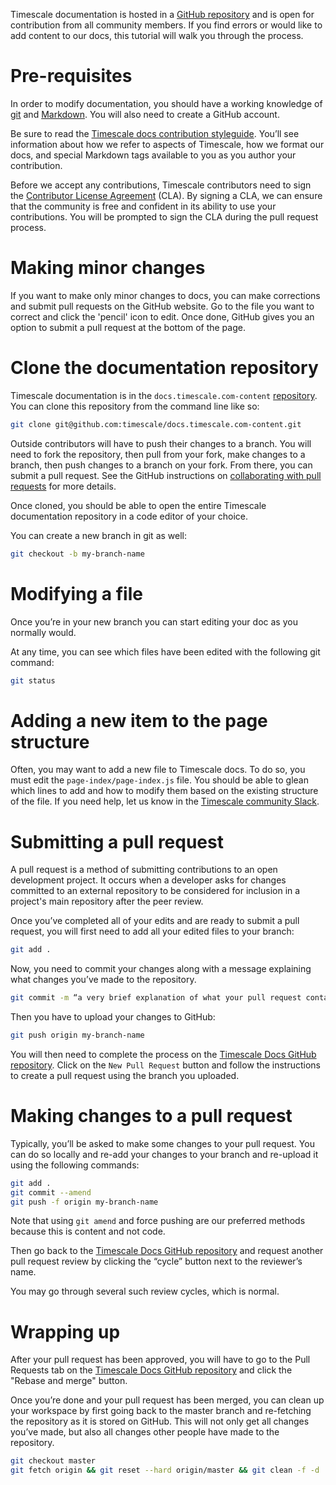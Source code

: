 Timescale documentation is hosted in a [GitHub repository][timescale-docs-github] 
and is open for contribution from all community members. If you 
find errors or would like to add content to our docs, this tutorial 
will walk you through the process.

# Pre-requisites
In order to modify documentation, you should have a working knowledge 
of [git][install-git] and [Markdown][markdown-tutorial]. You will 
also need to create a GitHub account.

Be sure to read the [Timescale docs contribution styleguide][timescale-docs-style]. 
You’ll see information about how we refer to aspects of Timescale, 
how we format our docs, and special Markdown tags available to 
you as you author your contribution.

Before we accept any contributions, Timescale contributors need to
sign the [Contributor License Agreement][timescale-github-cla] (CLA).
By signing a CLA, we can ensure that the community is free and confident in its
ability to use your contributions. You will be prompted to sign the
CLA during the pull request process.

# Making minor changes
If you want to make only minor changes to docs, you can make corrections 
and submit pull requests on the GitHub website. Go to the file you want to 
correct and click the 'pencil' icon to edit. Once done, GitHub gives you 
an option to submit a pull request at the bottom of the page.

# Clone the documentation repository
Timescale documentation is in the `docs.timescale.com-content` 
[repository][timescale-docs-github]. You can clone this repository from 
the command line like so:

```bash
git clone git@github.com:timescale/docs.timescale.com-content.git
```

Outside contributors will have to push their changes to a branch. You 
will need to fork the repository, then pull from your fork, make changes to 
a branch, then push changes to a branch on your fork. From there, you can 
submit a pull request. See the GitHub instructions on 
[collaborating with pull requests][github-collaborating-instructions] for 
more details.

Once cloned, you should be able to open the entire Timescale 
documentation repository in a code editor of your choice.

You can create a new branch in git as well:

```bash
git checkout -b my-branch-name
```

# Modifying a file

Once you’re in your new branch you can start editing your doc as you normally would.

At any time, you can see which files have been edited with the following git command:

```bash
git status
```

# Adding a new item to the page structure

Often, you may want to add a new file to Timescale docs. To do so, you must 
edit the `page-index/page-index.js` file. You should be able to glean 
which lines to add and how to modify them based on the existing structure of 
the file. If you need help, let us know in the 
[Timescale community Slack][timescale-slack].

# Submitting a pull request

A pull request is a method of submitting contributions to an open development 
project. It occurs when a developer asks for changes committed to an external 
repository to be considered for inclusion in a project's main repository after 
the peer review.

Once you’ve completed all of your edits and are ready to submit a pull request, 
you will first need to add all your edited files to your branch:

```bash
git add .
```

Now, you need to commit your changes along with a message explaining what changes 
you’ve made to the repository.

```bash
git commit -m “a very brief explanation of what your pull request contains”
```

Then you have to upload your changes to GitHub:

```bash
git push origin my-branch-name
```

You will then need to complete the process on the 
[Timescale Docs GitHub repository][timescale-docs-github]. Click on 
the `New Pull Request` button and follow the instructions to create a 
pull request using the branch you uploaded.

# Making changes to a pull request

Typically, you’ll be asked to make some changes to your pull request. You 
can do so locally and re-add your changes to your branch and re-upload 
it using the following commands:

```bash
git add .
git commit --amend
git push -f origin my-branch-name
```

Note that using `git amend` and force pushing are our preferred methods 
because this is content and not code.

Then go back to the [Timescale Docs GitHub repository][timescale-docs-github] 
and request another pull request review by clicking the “cycle” button next 
to the reviewer’s name.

You may go through several such review cycles, which is normal.

# Wrapping up

After your pull request has been approved, you will have to go to the
Pull Requests tab on the [Timescale Docs GitHub repository][timescale-docs-github]
and click the "Rebase and merge" button.

Once you’re done and your pull request has been merged, you can clean up 
your workspace by first going back to the master branch and re-fetching the 
repository as it is stored on GitHub. This will not only get all changes 
you’ve made, but also all changes other people have made to the repository.

```bash
git checkout master
git fetch origin && git reset --hard origin/master && git clean -f -d
```

[timescale-docs-github]: https://github.com/timescale/docs.timescale.com-content
[install-git]: https://git-scm.com/book/en/v2/Getting-Started-Installing-Git
[markdown-tutorial]: https://www.markdownguide.org/basic-syntax/
[timescale-docs-style]: https://github.com/timescale/docs.timescale.com-content/blob/master/README.md
[github-collaborating-instructions]: https://help.github.com/en/github/collaborating-with-issues-and-pull-requests/creating-a-pull-request
[timescale-slack]: https://timescaledb.slack.com/archives/CRG0JJ6AF
[timescale-github-cla]: https://cla-assistant.io/timescale/docs.timescale.com-content
